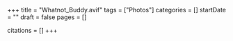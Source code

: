 +++
title = "Whatnot_Buddy.avif"
tags = ["Photos"]
categories = []
startDate = ""
draft = false
pages = []

citations = []
+++
